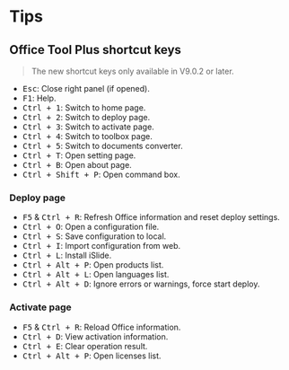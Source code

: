 # Tips

## Office Tool Plus shortcut keys

> The new shortcut keys only available in V9.0.2 or later.

- <kbd>Esc</kbd>: Close right panel (if opened).
- <kbd>F1</kbd>: Help.
- <kbd>Ctrl + 1</kbd>: Switch to home page.
- <kbd>Ctrl + 2</kbd>: Switch to deploy page.
- <kbd>Ctrl + 3</kbd>: Switch to activate page.
- <kbd>Ctrl + 4</kbd>: Switch to toolbox page.
- <kbd>Ctrl + 5</kbd>: Switch to documents converter.
- <kbd>Ctrl + T</kbd>: Open setting page.
- <kbd>Ctrl + B</kbd>: Open about page.
- <kbd>Ctrl + Shift + P</kbd>: Open command box.

### Deploy page

- <kbd>F5</kbd> & <kbd>Ctrl + R</kbd>: Refresh Office information and reset deploy settings.
- <kbd>Ctrl + O</kbd>: Open a configuration file.
- <kbd>Ctrl + S</kbd>: Save configuration to local.
- <kbd>Ctrl + I</kbd>: Import configuration from web.
- <kbd>Ctrl + L</kbd>: Install iSlide.
- <kbd>Ctrl + Alt + P</kbd>: Open products list.
- <kbd>Ctrl + Alt + L</kbd>: Open languages list.
- <kbd>Ctrl + Alt + D</kbd>: Ignore errors or warnings, force start deploy.

### Activate page

- <kbd>F5</kbd> & <kbd>Ctrl + R</kbd>: Reload Office information.
- <kbd>Ctrl + D</kbd>: View activation information.
- <kbd>Ctrl + E</kbd>: Clear operation result.
- <kbd>Ctrl + Alt + P</kbd>: Open licenses list.
